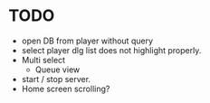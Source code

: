 TODO
====

- open DB from player without query
- select player dlg list does not highlight properly.
- Multi select
  - Queue view
- start / stop server.
- Home screen scrolling?
